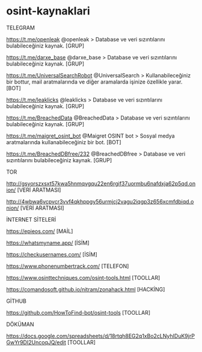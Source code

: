 # osint-kaynaklari

TELEGRAM 

https://t.me/openleak @openleak  > Database ve veri sızıntılarını bulabileceğiniz kaynak. [GRUP]

https://t.me/darxe_base @darxe_base > Database ve veri sızıntılarını bulabileceğiniz kaynak. [GRUP]

https://t.me/UniversalSearchRobot @UniversalSearch > Kullanabileceğiniz bir bottur, mail aratmalarında ve diğer aramalarda işinize özellikle yarar. [BOT]

https://t.me/leaklicks @leaklicks > Database ve veri sızıntılarını bulabileceğiniz kaynak. [GRUP]

https://t.me/BreachedData @BreachedData > Database ve veri sızıntılarını bulabileceğiniz kaynak. [GRUP]

https://t.me/maigret_osint_bot @Maigret OSINT bot > Sosyal medya aratmalarında kullanabileceğiniz bir bot. [BOT]

https://t.me/BreachedDBfree/232 @BreachedDBfree > Database ve veri sızıntılarını bulabileceğiniz kaynak. [GRUP]

TOR

http://gsyorszxsxt57kwa5hnmqvgqu22en6rgif37uormbu6nafdxja62p5qd.onion/ [VERİ ARATMASI]

http://4wbwa6vcpvcr3vvf4qkhppgy56urmjcj2vagu2iqgp3z656xcmfdbiqd.onion/ [VERİ ARATMASI]

İNTERNET SİTELERİ 

https://epieos.com/ [MAİL]

https://whatsmyname.app/ [İSİM]

https://checkusernames.com/ [İSİM]

https://www.phonenumbertrack.com/ [TELEFON]

https://www.osinttechniques.com/osint-tools.html [TOOLLAR]

https://comandosoft.github.io/nitram/zonahack.html [HACKİNG]

GİTHUB

https://github.com/HowToFind-bot/osint-tools [TOOLLAR]

DÖKÜMAN

https://docs.google.com/spreadsheets/d/18rtqh8EG2q1xBo2cLNyhIDuK9jrPGwYr9DI2UncoqJQ/edit [TOOLLAR]
